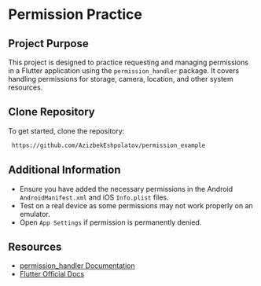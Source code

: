 # Permission Practice

## Project Purpose
This project is designed to practice requesting and managing permissions in a Flutter application using the `permission_handler` package. It covers handling permissions for storage, camera, location, and other system resources.

## Clone Repository
To get started, clone the repository:
```sh
 https://github.com/AzizbekEshpolatov/permission_example
```

## Additional Information
- Ensure you have added the necessary permissions in the Android `AndroidManifest.xml` and iOS `Info.plist` files.
- Test on a real device as some permissions may not work properly on an emulator.
- Open `App Settings` if permission is permanently denied.

## Resources
- [permission_handler Documentation](https://pub.dev/packages/permission_handler)
- [Flutter Official Docs](https://flutter.dev/docs)

